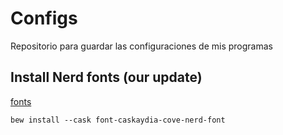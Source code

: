 # Configs

Repositorio para guardar las configuraciones de mis programas

## Install Nerd fonts (our update)
[fonts](https://gist.github.com/davidteren/898f2dcccd42d9f8680ec69a3a5d350e)
```console
bew install --cask font-caskaydia-cove-nerd-font
```